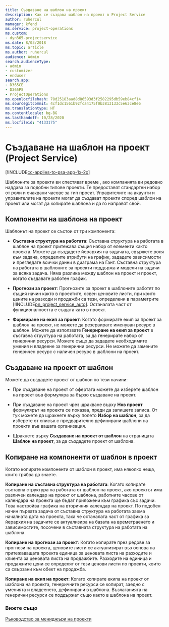 ```yaml
---
title: Създаване на шаблон на проект
description: Как се създава шаблон на проект в Project Service
author: ruhercul
manager: kfend
ms.service: project-operations
ms.custom:
- dyn365-projectservice
ms.date: 8/03/2018
ms.topic: article
ms.author: ruhercul
audience: Admin
search.audienceType:
- admin
- customizer
- enduser
search.app:
- D365CE
- D365PS
- ProjectOperations
ms.openlocfilehash: 78d25183aad8d86593d3f2582295db59eb84cf14
ms.sourcegitcommit: 4cf1dc1561b92fca4175f0b3813133c5e63ce8e6
ms.translationtype: HT
ms.contentlocale: bg-BG
ms.lasthandoff: 10/28/2020
ms.locfileid: "4133175"
---
```

# <a name="create-a-project-template-project-service"></a>Създаване на шаблон на проект (Project Service)

[!INCLUDE[cc-applies-to-psa-app-1x-2x](../includes/cc-applies-to-psa-app-1x-2x.md)]

Шаблоните за проекти ви спестяват време , ако компанията ви редовно наддава за подобни типове проекти. Те предоставят стандартен набор от роли и очаквани часове за тип проект. Управителите на акаунти и управителите на проекти могат да създават проекти според шаблон на проект или могат да копирате шаблона и да го направят свой.  
  
## <a name="components-of-project-template"></a>Компоненти на шаблона на проект
 Шаблонът на проект се състои от три компонента:  
  
- **Съставна структура на работата**: Съставна структура на работата в шаблон на проект притежава същия набор от елементи както проекта. Можете да създадете йерархия на задачата, свържете роля към задача, определите атрибути на график, зададете зависимости и прегледате всички данни в диаграма на Гант. Съставна структура на работата в шаблоните за проекти поддържа и модели на задачи за всяка задача. Няма разлика между шаблон на проект и проект, когато създавате работен график.  
  
- **Прогнози за проект**: Прогнозите за проект в шаблоните работят по същия начин както в проектите, освен ценовите листи, при които цените на разходи и продажби са тези, определени в параметрите [!INCLUDE[pn_project_service_auto](../includes/pn-project-service-auto.md)]. Останалата част от функционалността е същата като в проект.  
  
- **Формиране на екип за проект**: Когато формирате екип за проект за шаблон на проект, не можете да резервирате именуван ресурс в шаблон. Можете да използвате **Генериране на екип за проект** в съставна структура на работата, за да генерирате набор от генерични ресурси. Можете също да зададете необходимите умения и владеене за генерични ресурси. Не можете да замените генеричен ресурс с наличен ресурс в шаблони на проект.  
  
## <a name="create-a-project-from-a-template"></a>Създаване на проект от шаблон  
 Можете да създадете проект от шаблон по тези начини:  
  
-   При създаване на проект от офертата можете да изберете шаблон на проект във формуляра за бързо създаване на проект.  
  
-   При създаване на проект чрез щракване върху **Нов проект** формулярът на проекта се показва, преди да запишете записа. От тук можете да щракнете върху полето **Избор на шаблон**, за да изберете от списък с предварително дефинирани шаблони на проекти във вашата организация.  
  
-   Щракнете върху **Създаване на проект от шаблон** на страницата **Шаблон на проект**, за да създадете проект от шаблона.  
  
## <a name="copying-components-of-a-template-to-a-project"></a>Копиране на компоненти от шаблон в проект  
 Когато копирате компоненти от шаблон в проект, има няколко неща, които трябва да знаете.  
  
 **Копиране на съставна структура на работата**: Когато копирате съставна структура на работата от шаблон на проект, ако проектът има различен календар на проект от шаблона, работните часове от календара на проекта ще бъдат приложени към графика със задачи. Това настройва графика на вторичния календар на проект. По подобен начин първата задача от съставна структура на работата заема началната дата на проекта, така че останалата част от графика за йерархия на задачите се актуализира на базата на времетраенето и зависимостите, посочени в съставната структура на работата на шаблона.  
  
 **Копиране на прогнози за проект**: Когато копирате през редове за прогнози на проекта, ценовите листи се актуализират въз основа на притежаващата проекта единица за ценовата листа на разходите и клиента за ценовата листа на продажбите. Разходите на единица и продажните цени се определят от тези ценови листи по проекти, които са свързани към обект на продажба.  
  
 **Копиране на екип на проект**: Когато копирате екипа на проект от шаблона на проекта, генеричните ресурси се копират, заедно с уменията и владеенето, дефинирани в шаблона. Възлаганията на генерични ресурси се поддържат също както в шаблона на проект.  
  
### <a name="see-also"></a>Вижте също  
 [Ръководство за мениджъри на проекти](../psa/project-manager-guide.md)
